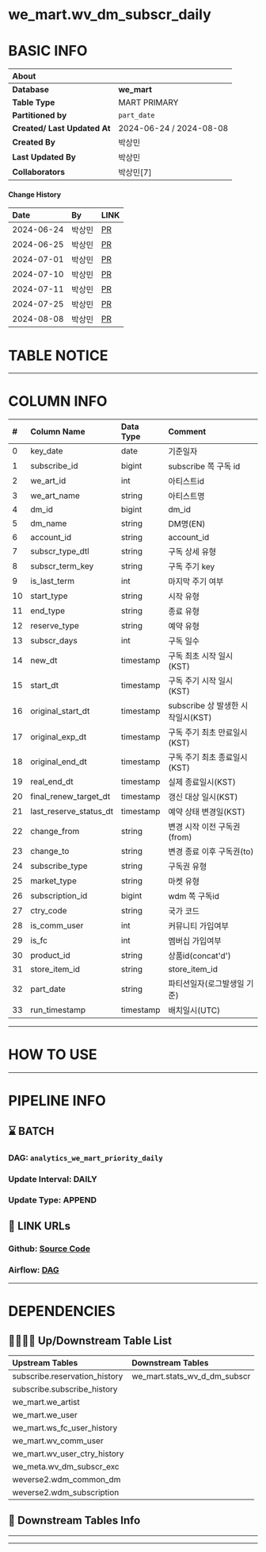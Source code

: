 
we_mart.wv_dm_subscr_daily
==========================

# BASIC INFO

|**About**| |
| :--- | :--- |
|**Database**|**we_mart**|
|**Table Type**|MART PRIMARY|
|**Partitioned by**|`part_date`|
|**Created/ Last Updated At**|2024-06-24 / 2024-08-08|
|**Created By**|박상민|
|**Last Updated By**|박상민|
|**Collaborators**|박상민[7]|
  
#### Change History
|**Date**|**By**|**LINK**|
| :--- | :--- | :--- |
|2024-06-24|박상민|[PR](https://github.com/benxcorp/databricks/commit/8e7af3fc1aa0dea15fe963098f5c4f90343b031a)|
|2024-06-25|박상민|[PR](https://github.com/benxcorp/databricks/commit/ee5e192c8efb409f2d9b018209c5bae047f04a5f)|
|2024-07-01|박상민|[PR](https://github.com/benxcorp/databricks/commit/c9618af3d45d7985d6bb9e228340748052804809)|
|2024-07-10|박상민|[PR](https://github.com/benxcorp/databricks/commit/e7cf07873cb44d01fa2e1e9fde3d80d158128899)|
|2024-07-11|박상민|[PR](https://github.com/benxcorp/databricks/commit/71e50494003345a047f78196589061de974a393b)|
|2024-07-25|박상민|[PR](https://github.com/benxcorp/databricks/commit/3a2337fb52f3c241cd3d3c789fd996c68c027f0a)|
|2024-08-08|박상민|[PR](https://github.com/benxcorp/databricks/commit/9406d1a5eda3f73616d2ed55eb0190ff21689c7d)|
  
  
# TABLE NOTICE
  
   
---
# COLUMN INFO

|#|Column Name|Data Type|Comment|
| :--- | :--- | :--- | :--- |
|0|key_date|date|기준일자|
|1|subscribe_id|bigint|subscribe 쪽 구독 id|
|2|we_art_id|int|아티스트id|
|3|we_art_name|string|아티스트명|
|4|dm_id|bigint|dm_id|
|5|dm_name|string|DM명(EN)|
|6|account_id|string|account_id|
|7|subscr_type_dtl|string|구독 상세 유형|
|8|subscr_term_key|string|구독 주기 key |
|9|is_last_term|int|마지막 주기 여부|
|10|start_type|string|시작 유형|
|11|end_type|string|종료 유형|
|12|reserve_type|string|예약 유형|
|13|subscr_days|int|구독 일수|
|14|new_dt|timestamp|구독 최초 시작 일시(KST)|
|15|start_dt|timestamp|구독 주기 시작 일시(KST)|
|16|original_start_dt|timestamp|subscribe 상 발생한 시작일시(KST)|
|17|original_exp_dt|timestamp|구독 주기 최초 만료일시(KST)|
|18|original_end_dt|timestamp|구독 주기 최초 종료일시(KST)|
|19|real_end_dt|timestamp|실제 종료일시(KST)|
|20|final_renew_target_dt|timestamp|갱신 대상 일시(KST)|
|21|last_reserve_status_dt|timestamp|예약 상태 변경일(KST)|
|22|change_from|string|변경 시작 이전 구독권(from)|
|23|change_to|string|변경 종료 이후 구독권(to)|
|24|subscribe_type|string|구독권 유형|
|25|market_type|string|마켓 유형|
|26|subscription_id|bigint|wdm 쪽 구독id|
|27|ctry_code|string|국가 코드|
|28|is_comm_user|int|커뮤니티 가입여부|
|29|is_fc|int|멤버십 가입여부|
|30|product_id|string|상품id(concat'd')|
|31|store_item_id|string|store_item_id|
|32|part_date|string|파티션일자(로그발생일 기준)|
|33|run_timestamp|timestamp|배치일시(UTC)|
  
    
---
# HOW TO USE
  
   
---
# PIPELINE INFO

## ⌛️ BATCH

### DAG: `analytics_we_mart_priority_daily`

### Update Interval: DAILY

### Update Type: APPEND

## 📍 LINK URLs

### Github: [Source Code](https://github.com/benxcorp/databricks/blob/main/src/data_analytics/mart/we_mart/wv_dm_subscr_daily.py)

### Airflow: [DAG](https://github.com/benxcorp/dp-airflow/blob/main/dags/utils/dynamic_dag/wev/task_list/analytics_we_mart_priority_daily.py)
  
    
---
# DEPENDENCIES

## 👨‍👩‍👧‍👦 Up/Downstream Table List

|Upstream Tables|Downstream Tables|
| :--- | :--- |
|subscribe.reservation_history|we_mart.stats_wv_d_dm_subscr|
|subscribe.subscribe_history| |
|we_mart.we_artist| |
|we_mart.we_user| |
|we_mart.ws_fc_user_history| |
|we_mart.wv_comm_user| |
|we_mart.wv_user_ctry_history| |
|we_meta.wv_dm_subscr_exc| |
|weverse2.wdm_common_dm| |
|weverse2.wdm_subscription| |

## 🐤 Downstream Tables Info
  
   
---  
---